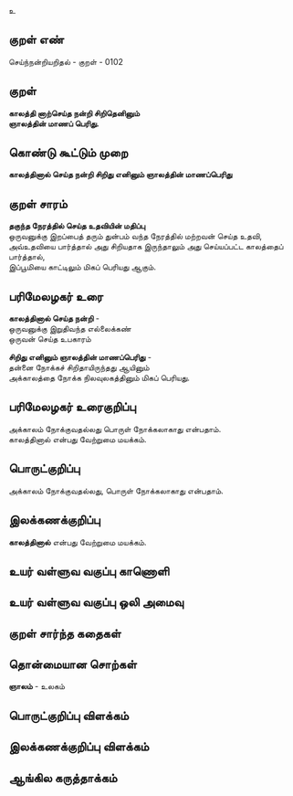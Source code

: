 உ

## குறள் எண் 

செய்ந்நன்றியறிதல் - குறள் - 0102  

## குறள் 

**காலத்தி னாற்செய்த நன்றி சிறிதெனினும்  
ஞாலத்தின் மாணப் பெரிது.** 

## கொண்டு கூட்டும் முறை

**காலத்தினால் செய்த நன்றி சிறிது எனினும் ஞாலத்தின் மாணப்பெரிது**  

## குறள் சாரம் 

**தகுந்த நேரத்தில் செய்த உதவியின் மதிப்பு**  
ஒருவனுக்கு இறப்பைத் தரும் துன்பம் வந்த நேரத்தில் மற்றவன் செய்த உதவி,  
அவ்உதவியை பார்த்தால் அது சிறியதாக இருந்தாலும் அது செய்யப்பட்ட காலத்தைப் பார்த்தால்,  
இப்பூமியை காட்டிலும் மிகப் பெரியது ஆகும்.  

## பரிமேலழகர் உரை

**காலத்தினால் செய்த நன்றி** -  
ஒருவனுக்கு இறுதிவந்த எல்லைக்கண்  
ஒருவன் செய்த உபகாரம்  

**சிறிது எனினும் ஞாலத்தின் மாணப்பெரிது** -  
தன்னை நோக்கச் சிறிதாயிருந்தது ஆயினும்  
அக்காலத்தை நோக்க நிலவுலகத்தினும் மிகப் பெரியது.   

## பரிமேலழகர் உரைகுறிப்பு   

அக்காலம் நோக்குவதல்லது பொருள் நோக்கலாகாது என்பதாம்.  
காலத்தினால் என்பது வேற்றுமை மயக்கம். 

## பொருட்குறிப்பு 

அக்காலம் நோக்குவதல்லது, பொருள் நோக்கலாகாது என்பதாம்.   

## இலக்கணக்குறிப்பு  

**காலத்தினால்** என்பது வேற்றுமை மயக்கம்.   

## உயர் வள்ளுவ வகுப்பு காணொளி


## உயர் வள்ளுவ வகுப்பு ஒலி அமைவு 

 
## குறள் சார்ந்த கதைகள் 


## தொன்மையான சொற்கள்

**ஞாலம்** - உலகம்   

## பொருட்குறிப்பு விளக்கம்


## இலக்கணக்குறிப்பு விளக்கம்


## ஆங்கில கருத்தாக்கம் 


